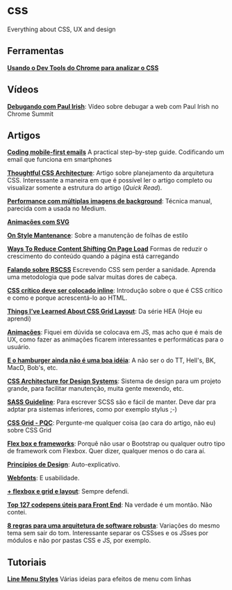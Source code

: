 # css
Everything about CSS, UX and design

## Ferramentas

[__Usando o Dev Tools do Chrome para analizar o CSS__](https://umaar.com/dev-tips/121-css-coverage/)

## Vídeos   

[__Debugando com Paul Irish__](https://www.youtube.com/watch?v=HF1luRD4Qmk): Vídeo sobre debugar a web com Paul Irish no Chrome Summit

## Artigos

[__Coding mobile-first emails__](https://medium.com/cm-engineering/coding-mobile-first-emails-1513ac4673e#.kxx2nm1h2) A practical step-by-step guide. Codificando um email que funciona em smartphones

[__Thoughtful CSS Architecture__](https://seesparkbox.com/foundry/thoughtful_css_architecture): Artigo sobre planejamento da arquitetura CSS. Interessante a maneira em que é possível ler o artigo completo ou visualizar somente a estrutura do artigo (_Quick Read_).

[__Performance com múltiplas imagens de background__](http://csswizardry.com/2016/10/improving-perceived-performance-with-multiple-background-images/): Técnica manual, parecida com a usada no Medium.

[__Animações com SVG__](https://www.oreilly.com/learning/introduction-to-svg-animation)

[__On Style Mantenance__](https://css-tricks.com/on-style-maintenance/): Sobre a manutenção de folhas de estilo

[__Ways To Reduce Content Shifting On Page Load__](https://www.smashingmagazine.com/2016/08/ways-to-reduce-content-shifting-on-page-load/) Formas de reduzir o crescimento do conteúdo quando a página está carregando

[__Falando sobre RSCSS__](https://willianjusten.com.br/falando-sobre-rscss/) Escrevendo CSS sem perder a sanidade. Aprenda uma metodologia que pode salvar muitas dores de cabeça.

[__CSS crítico deve ser colocado inline__](https://www.sitepoint.com/how-and-why-you-should-inline-your-critical-css/): Introdução sobre o que é CSS crítico e como e porque acrescentá-lo ao HTML.

[__Things I’ve Learned About CSS Grid Layout__](https://css-tricks.com/things-ive-learned-css-grid-layout): Da série HEA (Hoje eu aprendi)

[__Animações__](https://blog.gyrosco.pe/smooth-css-animations-7d8ffc2c1d29#.npi7bu4k4): Fiquei em dúvida se colocava em JS, mas acho que é mais de UX, como fazer as animações ficarem interessantes e performáticas para o usuário.

[__E o hamburger ainda não é uma boa idéia__](https://medium.com/@kollinz/hamburger-menu-alternatives-for-mobile-navigation-a3a3beb555b8#.ryi508cfa): A não ser o do TT, Hell's, BK, MacD, Bob's, etc.

[__CSS Architecture for Design Systems__](http://bradfrost.com/blog/post/css-architecture-for-design-systems/): Sistema de design para um projeto grande, para facilitar manutenção, muita gente mexendo, etc.

[__SASS Guideline__](https://sass-guidelin.es/): Para escrever SCSS são e fácil de manter. Deve dar pra adptar pra sistemas inferiores, como por exemplo stylus ;-)

[__CSS Grid - PQC__](https://github.com/rachelandrew/cssgrid-ama): Pergunte-me qualquer coisa (ao cara do artigo, não eu) sobre CSS Grid

[__Flex box e frameworks__](http://codepen.io/morganfeeney/post/dont-build-bootstrap-style-grid-systems-with-flexbox): Porquê não usar o Bootstrap ou qualquer outro tipo de framework com Flexbox. Quer dizer, qualquer menos o do cara aí.

[__Princípios de Design__](https://principles.adactio.com/): Auto-explicativo.

[__Webfonts__](http://meowni.ca/posts/web-fonts/): E usabilidade.

[__+ flexbox e grid e layout__](https://www.smashingmagazine.com/2016/11/css-grids-flexbox-and-box-alignment-our-new-system-for-web-layout/): Sempre defendi.

[__Top 127 codepens úteis para Front End__](http://codepen.io/collection/nMgKxJ/#): Na verdade é um montão. Não contei.

[__8 regras para uma arquitetura de software robusta__](https://medium.com/tableless/8-regras-simples-para-uma-arquitetura-css-robusta-e-escal%C3%A1vel-545c6dade170#.apf3y0rbl): Variações do mesmo tema sem sair do tom. Interessante separar os CSSses e os JSses por módulos e não por pastas CSS e JS, por exemplo.

## Tutoriais
[__Line Menu Styles__](http://tympanus.net/Development/LineMenuStyles/) Várias ideias para efeitos de menu com linhas
